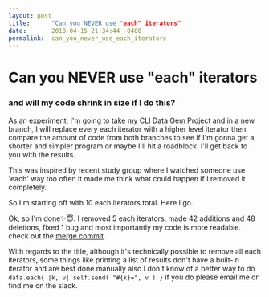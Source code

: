 ```yaml
---
layout: post
title:      "Can you NEVER use "each" iterators"
date:       2018-04-15 21:34:44 -0400
permalink:  can_you_never_use_each_iterators
---
```



# Can you NEVER use "each" iterators

### and will my code shrink in size if I do this?

As an experiment, I'm going to take my CLI Data Gem Project and in a new branch, I will replace every each iterator with a higher level iterator then compare the amount of code from both branches to see if I'm gonna get a shorter and simpler program or maybe I'll hit a roadblock. I'll get back to you with the results.

This was inspired by recent study group where I watched someone use 'each' way too often it made me think what could happen if I removed it completely.

So I'm starting off with 10 each iterators total. Here I go.

Ok, so I'm done✨😇. I removed 5 each iterators, made 42 additions and 48 deletions, fixed 1 bug and most importantly my code is more readable. check out the [merge commit](https://github.com/arye-dov-eidelman/google_experiments/commit/c4059da9502f330b789de4060d9f89ae949b805a).

With regards to the title, although it's technically possible to remove all each iterators, some things like printing a list of results don't have a built-in iterator and are best done manually also I don't know of a better way to do `data.each{ |k, v| self.send( "#{k}=", v ) }` if you do please email me or find me on the slack.
